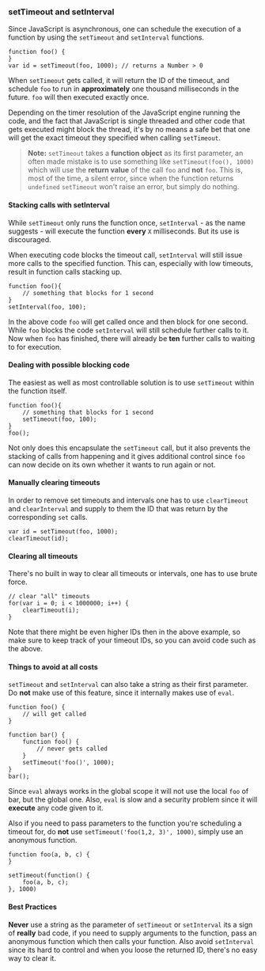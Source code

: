 ### setTimeout and setInterval

Since JavaScript is asynchronous, one can schedule the execution of a function by
using the `setTimeout` and `setInterval` functions.

    function foo() {
    }
    var id = setTimeout(foo, 1000); // returns a Number > 0

When `setTimeout` gets called, it will return the ID of the timeout, and schedule
`foo` to run in **approximately** one thousand milliseconds in the future. 
`foo` will then executed exactly once.

Depending on the timer resolution of the JavaScript engine running  the code, 
and the fact that JavaScript is single threaded and other code that gets executed
might block the thread, it's by no means a safe bet that one will get the exact 
timeout they specified when calling `setTimeout`.

> **Note:** `setTimeout` takes a **function object** as its first parameter, an
> often made mistake is to use something like `setTimeout(foo(), 1000)` which
> will use the **return value** of the call `foo` and **not** `foo`. This is,
> most of the time, a silent error, since when the function returns `undefined`
> `setTimeout` won't raise an error, but simply do nothing.

#### Stacking calls with setInterval

While `setTimeout` only runs the function once, `setInterval` - as the name 
suggests - will execute the function **every** `X` milliseconds. But its use is 
discouraged. 

When executing code blocks the timeout call, `setInterval` will still issue more
calls to the specified function. This can, especially with low timeouts, result 
in function calls stacking up.

    function foo(){
        // something that blocks for 1 second
    }
    setInterval(foo, 100);

In the above code `foo` will get called once and then block for one second.
While `foo` blocks the code `setInterval` will still schedule further calls to
it. Now when `foo` has finished, there will already be **ten** further calls to
waiting to for execution.

#### Dealing with possible blocking code

The easiest as well as most controllable solution is to use `setTimeout` within
the function itself.

    function foo(){
        // something that blocks for 1 second
        setTimeout(foo, 100);
    }
    foo();

Not only does this encapsulate the `setTimeout` call, but it also prevents the
stacking of calls from happening and it gives additional control since `foo` can
now decide on its own whether it wants to run again or not.

#### Manually clearing timeouts

In order to remove set timeouts and intervals one has to use `clearTimeout` and
`clearInterval` and supply to them the ID that was return by the corresponding
`set` calls.

    var id = setTimeout(foo, 1000);
    clearTimeout(id);

#### Clearing all timeouts

There's no built in way to clear all timeouts or intervals, one has to use brute
force.

    // clear "all" timeouts
    for(var i = 0; i < 1000000; i++) {
        clearTimeout(i);
    }

Note that there might be even higher IDs then in the above example, so make sure 
to keep track of your timeout IDs, so you can avoid code such as the above.

#### Things to avoid at all costs

`setTimeout` and `setInterval` can also take a string as their first parameter.
Do **not** make use of this feature, since it internally makes use of `eval`.

    function foo() {
        // will get called
    }

    function bar() {
        function foo() {
            // never gets called
        }
        setTimeout('foo()', 1000);
    }
    bar();

Since `eval` always works in the global scope it will not use the local `foo` of
bar, but the global one. Also, `eval` is slow and a security problem since it
will **execute** any code given to it.

Also if you need to pass parameters to the function you're scheduling a timeout
for, do **not** use `setTimeout('foo(1,2, 3)', 1000)`, simply use an anonymous
function.

    function foo(a, b, c) {
    }

    setTimeout(function() {
        foo(a, b, c);
    }, 1000)

#### Best Practices
**Never** use a string as the parameter of `setTimeout` or `setInterval` its a
sign of **really** bad code, if you need to supply arguments to the function,
pass an anonymous function which then calls your function. Also avoid
`setInterval` since its hard to control and when you loose the returned ID,
there's no easy way to clear it.


